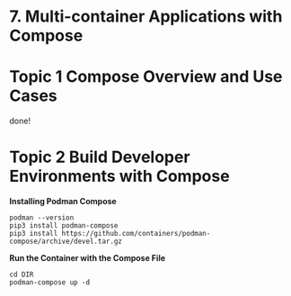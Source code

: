 # 7. Multi-container Applications with Compose
# Topic 1 Compose Overview and Use Cases
done!

# Topic 2 Build Developer Environments with Compose

**Installing Podman Compose**

```
podman --version
pip3 install podman-compose
pip3 install https://github.com/containers/podman-compose/archive/devel.tar.gz
```

**Run the Container with the Compose File**

```
cd DIR
podman-compose up -d
```

